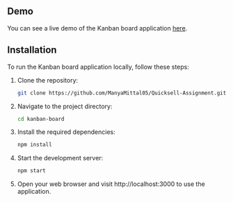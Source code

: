 
## Demo

You can see a live demo of the Kanban board application [here](https://manyamittal05.github.io/Quicksell-Assignment/).

## Installation

To run the Kanban board application locally, follow these steps:

1. Clone the repository:
   ```bash
   git clone https://github.com/ManyaMittal05/Quicksell-Assignment.git
   ```

2. Navigate to the project directory:
    ```bash
    cd kanban-board
    ```

3. Install the required dependencies:
    ```bash
    npm install
    ```
4. Start the development server:
    ```bash
    npm start
    ```
5. Open your web browser and visit http://localhost:3000 to use the application.

